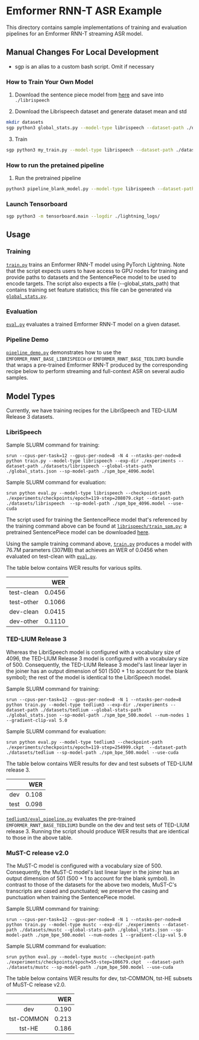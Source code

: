 # Emformer RNN-T ASR Example

This directory contains sample implementations of training and evaluation pipelines for an Emformer RNN-T streaming ASR model.

## Manual Changes For Local Development
- sgp is an alias to a custom bash script. Omit if necessary

### How to Train Your Own Model
1. Download the sentence piece model from [here](https://github.com/pytorch/audio/tree/main/examples/asr/emformer_rnnt#model-types) and save into `./librispeech`

2. Download the Librispeech dataset and generate dataset mean and std
```bash
mkdir datasets
sgp python3 global_stats.py --model-type librispeech --dataset-path ./datasets/
```

3. Train
```bash
sgp python3 my_train.py --model-type librispeech --dataset-path ./datasets/ --sp-model-path ./librispeech/spm_bpe_4096_librispeech.model --gpus 1 --epochs 1 --debug --global-stats-path ./global_stats.json
```

### How to run the pretained pipeline
1. Run the pretrained pipeline
```bash
python3 pipeline_blank_model.py --model-type librispeech --dataset-path ./
```

### Launch Tensorboard
```bash
sgp python3 -m tensorboard.main --logdir ./lightning_logs/
```

## Usage

### Training

[`train.py`](./train.py) trains an Emformer RNN-T model using PyTorch Lightning. Note that the script expects users to have access to GPU nodes for training and provide paths to datasets and the SentencePiece model to be used to encode targets. The script also expects a file (--global_stats_path) that contains training set feature statistics; this file can be generated via [`global_stats.py`](./global_stats.py).

### Evaluation

[`eval.py`](./eval.py) evaluates a trained Emformer RNN-T model on a given dataset.

### Pipeline Demo

[`pipeline_demo.py`](./pipeline_demo.py) demonstrates how to use the `EMFORMER_RNNT_BASE_LIBRISPEECH`
or `EMFORMER_RNNT_BASE_TEDLIUM3` bundle that wraps a pre-trained Emformer RNN-T produced by the corresponding recipe below to perform streaming and full-context ASR on several audio samples.

## Model Types

Currently, we have training recipes for the LibriSpeech and TED-LIUM Release 3 datasets.

### LibriSpeech

Sample SLURM command for training:
```
srun --cpus-per-task=12 --gpus-per-node=8 -N 4 --ntasks-per-node=8 python train.py --model-type librispeech --exp-dir ./experiments --dataset-path ./datasets/librispeech --global-stats-path ./global_stats.json --sp-model-path ./spm_bpe_4096.model
```

Sample SLURM command for evaluation:
```
srun python eval.py --model-type librispeech --checkpoint-path ./experiments/checkpoints/epoch=119-step=208079.ckpt --dataset-path ./datasets/librispeech  --sp-model-path ./spm_bpe_4096.model --use-cuda
```

The script used for training the SentencePiece model that's referenced by the training command above can be found at [`librispeech/train_spm.py`](./librispeech/train_spm.py); a pretrained SentencePiece model can be downloaded [here](https://download.pytorch.org/torchaudio/pipeline-assets/spm_bpe_4096_librispeech.model).

Using the sample training command above, [`train.py`](./train.py) produces a model with 76.7M parameters (307MB) that achieves an WER of 0.0456 when evaluated on test-clean with [`eval.py`](./eval.py).

The table below contains WER results for various splits.

|                     |          WER |
|:-------------------:|-------------:|
| test-clean          |       0.0456 |
| test-other          |       0.1066 |
| dev-clean           |       0.0415 |
| dev-other           |       0.1110 |

### TED-LIUM Release 3

Whereas the LibriSpeech model is configured with a vocabulary size of 4096, the TED-LIUM Release 3 model is configured with a vocabulary size of 500. Consequently, the TED-LIUM Release 3 model's last linear layer in the joiner has an output dimension of 501 (500 + 1 to account for the blank symbol); the rest of the model is identical to the LibriSpeech model.

Sample SLURM command for training:
```
srun --cpus-per-task=12 --gpus-per-node=8 -N 1 --ntasks-per-node=8 python train.py --model-type tedlium3 --exp-dir ./experiments --dataset-path ./datasets/tedlium --global-stats-path ./global_stats.json --sp-model-path ./spm_bpe_500.model --num-nodes 1 --gradient-clip-val 5.0
```

Sample SLURM command for evaluation:
```
srun python eval.py --model-type tedlium3 --checkpoint-path ./experiments/checkpoints/epoch=119-step=254999.ckpt  --dataset-path ./datasets/tedlium --sp-model-path ./spm_bpe_500.model --use-cuda
```

The table below contains WER results for dev and test subsets of TED-LIUM release 3.

|             |          WER |
|:-----------:|-------------:|
| dev         |       0.108  |
| test        |       0.098  |

[`tedlium3/eval_pipeline.py`](./tedlium3/eval_pipeline.py) evaluates the pre-trained `EMFORMER_RNNT_BASE_TEDLIUM3` bundle on the dev and test sets of TED-LIUM release 3. Running the script should produce WER results that are identical to those in the above table.

### MuST-C release v2.0

The MuST-C model is configured with a vocabulary size of 500. Consequently, the MuST-C model's last linear layer in the joiner has an output dimension of 501 (500 + 1 to account for the blank symbol). In contrast to those of the datasets for the above two models, MuST-C's transcripts are cased and punctuated; we preserve the casing and punctuation when training the SentencePiece model.

Sample SLURM command for training:
```
srun --cpus-per-task=12 --gpus-per-node=8 -N 1 --ntasks-per-node=8 python train.py --model-type mustc --exp-dir ./experiments --dataset-path ./datasets/mustc --global-stats-path ./global_stats.json --sp-model-path ./spm_bpe_500.model --num-nodes 1 --gradient-clip-val 5.0
```

Sample SLURM command for evaluation:
```
srun python eval.py --model-type mustc --checkpoint-path ./experiments/checkpoints/epoch=55-step=106679.ckpt  --dataset-path ./datasets/mustc --sp-model-path ./spm_bpe_500.model --use-cuda
```

The table below contains WER results for dev, tst-COMMON, tst-HE subsets of MuST-C release v2.0.

|                   |          WER |
|:-----------------:|-------------:|
| dev               |       0.190  |
| tst-COMMON        |       0.213  |
| tst-HE            |       0.186  |
